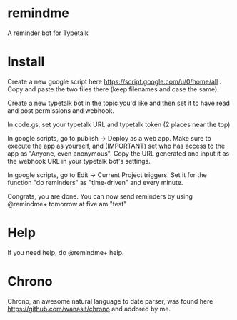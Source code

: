 # remindme
A reminder bot for Typetalk

# Install
Create a new google script here https://script.google.com/u/0/home/all . Copy and paste the two files there (keep filenames and case the same). 

Create a new typetalk bot in the topic you'd like and then set it to have read and post permissions and webhook. 

In code.gs, set your typetalk URL and typetalk token (2 places near the top)

In google scripts, go to publish -> Deploy as a web app. Make sure to execute the app as yourself, and (IMPORTANT) set who has access to the app as "Anyone, even anonymous". Copy the URL generated and input it as the webhook URL in your typetalk bot's settings. 

In google scripts, go to Edit -> Current Project triggers. 
Set it for the function "do reminders" as "time-driven" and every minute. 

Congrats, you are done. You can now send reminders by using @remindme+ tomorrow at five am "test"

# Help
If you need help, do @remindme+ help. 

# Chrono

Chrono, an awesome natural language to date parser, was found here https://github.com/wanasit/chrono and addored by me. 
